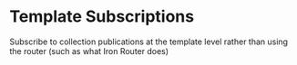 
# Template Subscriptions


Subscribe to collection publications at the template level rather than using the router (such as what Iron Router does)

